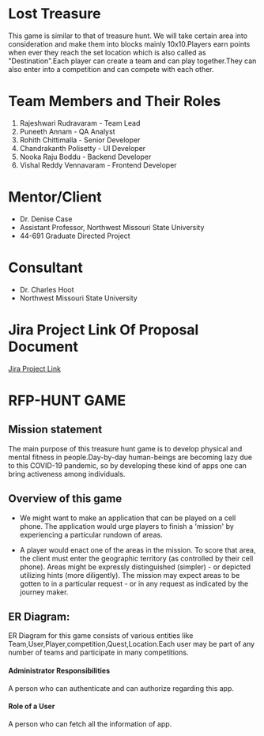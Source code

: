 # Lost Treasure
This game is similar to that of treasure hunt. We will take certain area into consideration and make them into blocks mainly 10x10.Players earn points when ever they reach the set location which is also called as "Destination".Each player can create a team and can play together.They can also enter into a competition and can compete with each other. 

# Team Members and Their Roles
1. Rajeshwari Rudravaram - Team Lead
1. Puneeth Annam - QA Analyst
1. Rohith Chittimalla - Senior Developer
1. Chandrakanth Polisetty - UI Developer
1. Nooka Raju Boddu - Backend Developer
1. Vishal Reddy Vennavaram - Frontend Developer

# Mentor/Client
- Dr. Denise Case
- Assistant Professor, Northwest Missouri State University
- 44-691 Graduate Directed Project

# Consultant
- Dr. Charles Hoot
- Northwest Missouri State University

# Jira Project Link Of Proposal Document
[Jira Project Link](https://gdp01.atlassian.net/secure/RapidBoard.jspa?rapidView=1&projectKey=GH&selectedIssue=GH-6)

# RFP-HUNT GAME

## Mission statement
The main purpose of this treasure hunt game is to develop physical and mental fitness in people.Day-by-day human-beings are becoming lazy due to this COVID-19 pandemic, so by developing these kind of apps one can bring activeness among individuals.

## Overview of this game

- We might want to make an application that can be played on a cell phone. The application would urge players to finish a 'mission' by experiencing a particular rundown of areas. 

- A player would enact one of the areas in the mission. To score that area, the client must enter the geographic territory (as controlled by their cell phone). Areas might be expressly distinguished (simpler) - or depicted utilizing hints (more diligently). The mission may expect areas to be gotten to in a particular request - or in any request as indicated by the journey maker.

## ER Diagram:
  ER Diagram for this game consists of various entities like Team,User,Player,competition,Quest,Location.Each user may be part of any number of teams and participate in many competitions.
  
#### Administrator Responsibilities
A person who can authenticate and can authorize regarding this app.

#### Role of a User 
A person who can fetch all the information of app.

